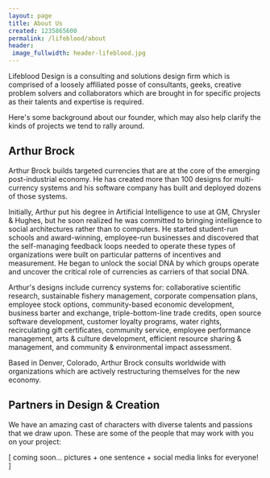 ```yaml
---
layout: page
title: About Us
created: 1235865600
permalink: /lifeblood/about
header:
 image_fullwidth: header-lifeblood.jpg
---
```

Lifeblood Design is a consulting and solutions design firm which is comprised of a loosely affiliated posse of consultants, geeks, creative problem solvers and collaborators which are brought in for specific projects as their talents and expertise is required.

Here's some background about our founder, which may also help clarify the kinds of projects we tend to rally around.

## Arthur Brock

Arthur Brock builds targeted currencies that are at the core of the emerging post-industrial economy. He has created more than 100 designs for multi-currency systems and his software company has built and deployed dozens of those systems.

Initially, Arthur put his degree in Artificial Intelligence to use at GM, Chrysler & Hughes, but he soon realized he was committed to bringing intelligence to social architectures rather than to computers. He started student-run schools and award-winning, employee-run businesses and discovered that the self-managing feedback loops needed to operate these types of organizations were built on particular patterns of incentives and measurement. He began to unlock the social DNA by which groups operate and uncover the critical role of currencies as carriers of that social DNA.

Arthur's designs include currency systems for: collaborative scientific research, sustainable fishery management, corporate compensation plans, employee stock options, community-based economic development, business barter and exchange, triple-bottom-line trade credits, open source software development, customer loyalty programs, water rights, recirculating gift certificates, community service, employee performance management, arts & culture development, efficient resource sharing & management, and community & environmental impact assessment.

Based in Denver, Colorado, Arthur Brock consults worldwide with organizations which are actively restructuring themselves for the new economy.

## Partners in Design & Creation

We have an amazing cast of characters with diverse talents and passions that we draw upon. These are some of the people that may work with you on your project:

[ coming soon... pictures + one sentence + social media links for everyone! ]
